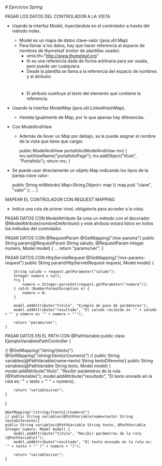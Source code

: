 <em># Ejercicios Spring</em>

PASAR LOS DATOS DEL CONTROLADOR A LA VISTA

* Usando la interfaz Model, inyectándola en el controlador a través del método index.
    * Model es un mapa de datos clave-valor (java.util.Map)
  * Para llamar a los datos, hay que hacer referencia al espacio de nombres de thymeleaf (motor de plantillas usado):
    * xmls:th="http://www.thymeleaf.org"
    * th es una referencia dada de forma arbitraria para ser usada, pero puede ser cualquiera.
    * Desde la plantilla se llama a la referencia del espacio de nombres y al atributo: <h1 th:text="&{titulo}"></h1>
    * El atributo sustituye al texto del elemento que contiene la referencia.

* Usando la interfaz ModelMap (java.util.LinkedHashMap).
  * Hereda igualmente de Map, por lo que apenas hay diferencias.

* Con ModelAndView
  * Además de llever un Map por debajo, se le puede asignar el nombre de la vista que tiene que cargar.
  
    public ModelAndView portafolio(ModelAndView mv) {
        mv.setViewName("portafolioPage");
        mv.addObject("titulo", "Portafolio");
        return mv;
    }

* Se puede usar directamente un objeto Map indicando los tipos de la pareja clave valor:
  
    public String miMetodo( Map<String,Object> map ){
        map.put( "clave", "valor" );
        ...
    }


MAPEAR EL CONTROLADOR CON REQUEST MAPPING
* Indica una ruta de primer nivel, obligatoria para acceder a la vista.


PASAR DATOS CON ModelAttribute
Se crea un método con el decorador @ModelAttribute(nombreDelAtributo) y este atributo estará listos en todos los métodos del controlador.

PASAR DATOS CON @RequestParam
    @GetMapping("/mix-params")
    public String param(@RequestParam String saludo, @RequestParam Integer numero, Model model) {
        ...
        return "params/ver";
    }

PASAR DATOS CON HttpServletRequest
    @GetMapping("/mix-params-request")
    public String param(HttpServletRequest request, Model model) {

        String saludo = request.getParameter("saludo");
        Integer numero = null;
        try {
            numero = Integer.parseInt(request.getParameter("numero"));
        } catch (NumberFormatException e) {
            numero = 0;
        }

        model.addAttribute("titulo", "Ejemplo de paso de parámteros");
        model.addAttribute("resultado", "El saludo recibido es '" + saludo + "' y número es '" + numero + "'");

        return "params/ver";
    }

PASAR DATOS EN EL PATH CON @PathVariable
public class EjemploVariablesPathController {

//    @GetMapping("/string/{texto}")
    @GetMapping("/string/{texto}/{numero}")
    // public String variables(@PathVariable(name=texto) String textoDiferente){
    public String variables(@PathVariable String texto, Model model) {
        model.addAttribute("titulo", "Recibir parámetros de la ruta (@PathVariable)");
        model.addAttribute("resultado", "El texto enviado en la ruta es: '" + texto + "' " + numero);

        return "variables/ver";
    }
}

    @GetMapping("/string/{texto}/{numero}")
    // public String variables(@PathVariable(name=texto) String textoDiferente){
    public String variables(@PathVariable String texto, @PathVariable Integer numero, Model model) {
        model.addAttribute("titulo", "Recibir parámetros de la ruta (@PathVariable)");
        model.addAttribute("resultado", "El texto enviado en la ruta es: '" + texto + "' (" + numero + ")");

        return "variables/ver";
    }